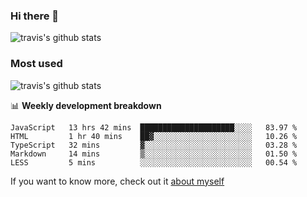 ### Hi there 👋

<!--
**HondryTravis/HondryTravis** is a ✨ _special_ ✨ repository because its `README.md` (this file) appears on your GitHub profile.

Here are some ideas to get you started:

- 🔭 I’m currently working on ...
- 🌱 I’m currently learning ...
- 👯 I’m looking to collaborate on ...
- 🤔 I’m looking for help with ...
- 💬 Ask me about ...
- 📫 How to reach me: ...
- 😄 Pronouns: ...
- ⚡ Fun fact: ...
-->

![travis's github stats](https://github-readme-stats.vercel.app/api?username=HondryTravis&hide=stars)
### Most used
![travis's github stats](https://github-readme-stats.anuraghazra1.vercel.app/api/top-langs/?username=HondryTravis&layout=compact&hide_title=true)

📊 **Weekly development breakdown**

<!--START_SECTION:waka-->
```text
JavaScript   13 hrs 42 mins  █████████████████████░░░░   83.97 % 
HTML         1 hr 40 mins    ██▓░░░░░░░░░░░░░░░░░░░░░░   10.26 % 
TypeScript   32 mins         ▓░░░░░░░░░░░░░░░░░░░░░░░░   03.28 % 
Markdown     14 mins         ▒░░░░░░░░░░░░░░░░░░░░░░░░   01.50 % 
LESS         5 mins          ░░░░░░░░░░░░░░░░░░░░░░░░░   00.54 % 
```
<!--END_SECTION:waka-->

If you want to know more, check out it [about myself](https://hondrytravis.github.io/)
